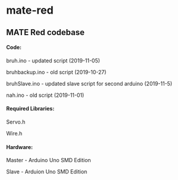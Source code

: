 # mate-red
## MATE Red codebase

#### Code:

bruh.ino - updated script (2019-11-05)

bruhbackup.ino - old script (2019-10-27)

bruhSlave.ino - updated slave script for second arduino (2019-11-5)

nah.ino - old script (2019-11-01)



#### Required Libraries:

Servo.h

Wire.h



#### Hardware:

Master - Arduino Uno SMD Edition

Slave - Arduion Uno SMD Edition
